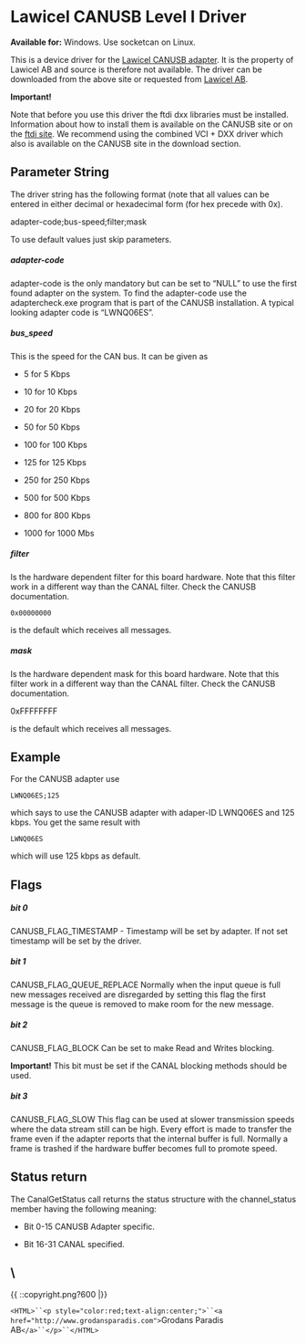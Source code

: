 # Lawicel CANUSB Level I Driver

**Available for:** Windows. Use socketcan on Linux.

This is a device driver for the [Lawicel CANUSB adapter](http://www.canusb.com). It is the property of Lawicel AB and source is therefore not available. The driver can be downloaded from the above site or requested from [Lawicel AB](http://www.lawicel.se). 

**Important!**

Note that before you use this driver the ftdi dxx libraries must be installed. Information about how to install them is available on the CANUSB site or on the [ftdi site](http://www.ftdichip.com). We recommend using the combined VCI + DXX driver which also is available on the CANUSB site in the download section. 

## Parameter String

The driver string has the following format (note that all values can be entered in either decimal or hexadecimal form (for hex precede with 0x).

   adapter-code;bus-speed;filter;mask

To use default values just skip parameters. 

##### adapter-code

adapter-code is the only mandatory but can be set to “NULL” to use the first found adapter on the system. To find the adapter-code use the adaptercheck.exe program that is part of the CANUSB installation. A typical looking adapter code is “LWNQ06ES”. 

##### bus_speed

This is the speed for the CAN bus. It can be given as


*  5 for 5 Kbps 

*  10 for 10 Kbps 

*  20 for 20 Kbps 

*  50 for 50 Kbps 

*  100 for 100 Kbps

*  125 for 125 Kbps 

*  250 for 250 Kbps 

*  500 for 500 Kbps 

*  800 for 800 Kbps 

*  1000 for 1000 Mbs

##### filter

Is the hardware dependent filter for this board hardware. Note that this filter work in a different way than the CANAL filter. Check the CANUSB documentation.

    0x00000000 
    
is the default which receives all messages. 

##### mask

Is the hardware dependent mask for this board hardware. Note that this filter work in a different way than the CANAL filter. Check the CANUSB documentation.

0xFFFFFFFF 

is the default  which receives all messages. 

## Example

For the CANUSB adapter use

    LWNQ06ES;125

which says to use the CANUSB adapter with adaper-ID LWNQ06ES and 125 kbps. You get the same result with

    LWNQ06ES

which will use 125 kbps as default. 

## Flags

##### bit 0

CANUSB_FLAG_TIMESTAMP - Timestamp will be set by adapter. If not set timestamp will be set by the driver. 

##### bit 1

CANUSB_FLAG_QUEUE_REPLACE Normally when the input queue is full new messages received are disregarded by setting this flag the first message is the queue is removed to make room for the new message. 

##### bit 2

CANUSB_FLAG_BLOCK Can be set to make Read and Writes blocking.

**Important!** This bit must be set if the CANAL blocking methods should be used. 

##### bit 3

CANUSB_FLAG_SLOW This flag can be used at slower transmission speeds where the data stream still can be high. Every effort is made to transfer the frame even if the adapter reports that the internal buffer is full. Normally a frame is trashed if the hardware buffer becomes full to promote speed. 

##  Status return 

The CanalGetStatus call returns the status structure with the channel_status member having the following meaning:


*  Bit 0-15 CANUSB Adapter specific. 

*  Bit 16-31 CANAL specified.


\\ 
----
{{  ::copyright.png?600  |}}

`<HTML>``<p style="color:red;text-align:center;">``<a href="http://www.grodansparadis.com">`Grodans Paradis AB`</a>``</p>``</HTML>`
